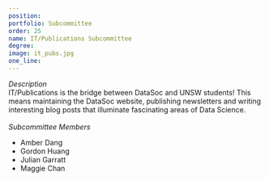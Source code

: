```yaml
---
position: 
portfolio: Subcommittee
order: 25
name: IT/Publications Subcommittee
degree: 
image: it_pubs.jpg
one_line:
---
```

*Description*
<br>
IT/Publications is the bridge between DataSoc and UNSW students! This means maintaining the DataSoc website, publishing newsletters and
writing interesting blog posts that illuminate fascinating areas of Data Science.
<br><br>
*Subcommittee Members*
<br>
* Amber Dang
* Gordon Huang
* Julian Garratt
* Maggie Chan
<br><br>